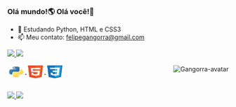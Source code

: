 ### Olá mundo!🌎 Olá você!👋
- 🌱 Estudando Python, HTML e CSS3
- 📫 Meu contato: felipegangorra@gmail.com
<div>
  <a href="https://github.com/Gangorra">
  <img height="140em" src="https://github-readme-stats.vercel.app/api?username=Gangorra&show_icons=true&theme=tokyonight&include_all_commits=true&count_private=true" style="max-width: 80%;"/>
  <img height="140em" src="https://github-readme-stats.vercel.app/api/top-langs/?username=Gangorra&layout=compact&langs_count=7&theme=tokyonight" style="max-width: 80%;"/>
</div>
  
<div style="display: inline_block"><br>
  <img align="center" alt="Gangorra-Python" height="30" width="40" src="https://raw.githubusercontent.com/devicons/devicon/master/icons/python/python-original.svg">
  <img align="center" alt="Gangorra-HTML" height="30" width="40" src="https://raw.githubusercontent.com/devicons/devicon/master/icons/html5/html5-original.svg">
  <img align="center" alt="Gangorra-CSS" height="30" width="40" src="https://raw.githubusercontent.com/devicons/devicon/master/icons/css3/css3-original.svg">
  <img align="right" alt="Gangorra-avatar" src="https://cdn.discordapp.com/attachments/868299459543592962/883057567490777108/bd73cca2b21148ff459f242f37cb82b6.gif">
</div>
  
##
  
<div>
  <a href="https://instagram.com/felipegangorra" target="_blank"> <img src="https://img.shields.io/badge/-Instagram-%23E4405F?style=for-the-badge&logo=instagram&logoColor=white" target="_blank"> </a>
   <a href = "mailto:felipegangorra@gmail.com"><img src="https://img.shields.io/badge/-Gmail-%23333?style=for-the-badge&logo=gmail&logoColor=white" target="_blank"></a>
</div>
